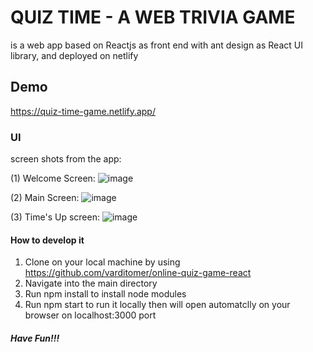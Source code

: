 # QUIZ TIME - A WEB TRIVIA GAME
is a web app based on Reactjs as front end with ant design as React UI library, and deployed on netlify

## Demo
https://quiz-time-game.netlify.app/

### UI 
screen shots from the app:

(1) Welcome Screen:
![image](https://user-images.githubusercontent.com/79985779/162590585-7bb478ca-4e8f-41cd-adf9-4235384b18bd.png)

(2) Main Screen:
![image](https://user-images.githubusercontent.com/79985779/162590607-399c91cb-befa-4b51-bb6b-b5cf714eff6d.png)

(3) Time's Up screen:
![image](https://user-images.githubusercontent.com/79985779/162590687-13c3ae25-b10f-4c9f-818c-e3c329349da6.png)

#### How to develop it
1. Clone on your local machine by using https://github.com/varditomer/online-quiz-game-react
2. Navigate into the main directory
3. Run npm install to install node modules
5. Run npm start to run it locally then will open automatclly on your browser on localhost:3000 port

##### Have Fun!!!
